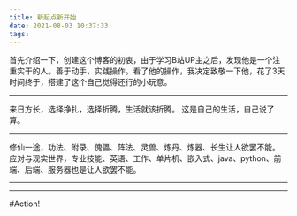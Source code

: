 ```yaml
---
title: 新起点新开始
date: 2021-08-03 10:37:33
tags:
---
```

首先介绍一下，创建这个博客的初衷，由于学习B站UP主之后，发现他是一个注重实干的人。善于动手，实践操作。看了他的操作，我决定致敬一下他，花了3天时间终于，搭建了这个自己觉得还行的小玩意。
***
来日方长，选择挣扎，选择折腾，生活就该折腾。
这是自己的生活，自己说了算。
***
修仙一途，功法、附录、傀儡、阵法、灵兽、炼丹、炼器、长生让人欲罢不能。
应对与现实世界，专业技能、英语、工作、单片机、嵌入式、java、python、前端、后端、服务器也是让人欲罢不能。
***
---
#Action!
